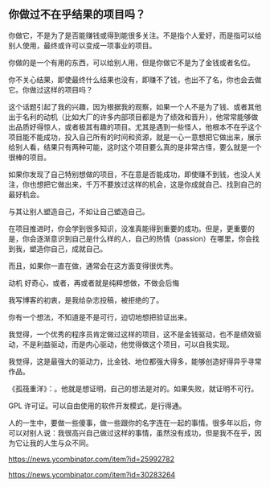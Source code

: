 ## 你做过不在乎结果的项目吗？

你做它，不是为了是否能赚钱或得到能很多关注。不是指个人爱好，而是指可以给别人使用，最终或许可以变成一项事业的项目。

你做的是一个有用的东西，可以给别人用，但是你做它不是为了金钱或者名位。

你不关心结果，即使最终什么结果也没有，即赚不了钱，也出不了名，你也会去做它。你做过这样的项目吗？

这个话题引起了我的兴趣，因为根据我的观察，如果一个人不是为了钱、或者其他出于名利的动机（比如大厂的许多内部项目都是为了绩效和晋升），他常常能够做出品质好得惊人，或者极其有趣的项目。尤其是遇到一些怪人，他根本不在乎这个项目能不能成功，投入自己所有的时间和资源，就是一心一意想把它做出来，展示给别人看，结果只有两种可能，这时这个项目要么真的是非常古怪，要么就是一个很棒的项目。


如果你发现了自己特别想做的项目，不在意是否能成功，即使赚不到钱，也没人关注，你也想把它做出来，千万不要放过这样的机会，这是你成就自己、找到自己的最好机会。

与其让别人塑造自己，不如让自己塑造自己。

在项目推进时，你会学到很多知识，没准真能得到重要的成功。但是，更重要的是，你会逐渐意识到自己是什么样的人，自己的热情（passion）在哪里，你会找到我，塑造你自己，成就自己。

而且，如果你一直在做，通常会在这方面变得很优秀。

动机 好奇心，或者，再或者就是纯粹想做，不做会后悔

我写博客的初衷，是我给杂志投稿，被拒绝的了。

你有一个想法，不知道是不是可行，迫切地想把验证出来。

我觉得，一个优秀的程序员肯定做过这样的项目，这不是金钱驱动，也不是绩效驱动，不是利益驱动，而是内心驱动，他觉得做这个项目，可以自我实现。

我觉得，这是最强大的驱动力，比金钱、地位都强大得多，能够创造好得异乎寻常作品。

《孤筏重洋》：。他就是想证明，自己的想法是对的。如果失败，就证明不可行。

GPL 许可证。可以自由使用的软件开发模式，是行得通。

人的一生中，要做一些傻事，做一些跟你的名字连在一起的事情。很多年以后，你可以对别人说：我很高兴自己做过这样的事情，虽然没有成功，但是我不在乎，因为它让我的人生与众不同。

https://news.ycombinator.com/item?id=25992782

https://news.ycombinator.com/item?id=30283264
